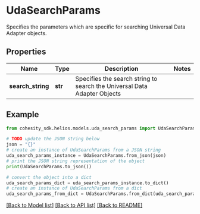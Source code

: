 # UdaSearchParams

Specifies the parameters which are specific for searching Universal Data Adapter objects.

## Properties

Name | Type | Description | Notes
------------ | ------------- | ------------- | -------------
**search_string** | **str** | Specifies the search string to search the Universal Data Adapter Objects | 

## Example

```python
from cohesity_sdk.helios.models.uda_search_params import UdaSearchParams

# TODO update the JSON string below
json = "{}"
# create an instance of UdaSearchParams from a JSON string
uda_search_params_instance = UdaSearchParams.from_json(json)
# print the JSON string representation of the object
print(UdaSearchParams.to_json())

# convert the object into a dict
uda_search_params_dict = uda_search_params_instance.to_dict()
# create an instance of UdaSearchParams from a dict
uda_search_params_from_dict = UdaSearchParams.from_dict(uda_search_params_dict)
```
[[Back to Model list]](../README.md#documentation-for-models) [[Back to API list]](../README.md#documentation-for-api-endpoints) [[Back to README]](../README.md)


